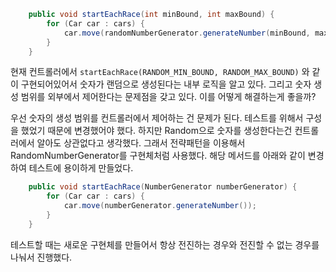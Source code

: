```java
    public void startEachRace(int minBound, int maxBound) {
        for (Car car : cars) {
            car.move(randomNumberGenerator.generateNumber(minBound, maxBound));
        }
    }
```

현재 컨트롤러에서 `startEachRace(RANDOM_MIN_BOUND, RANDOM_MAX_BOUND)` 와 같이 구현되어있어서 숫자가 랜덤으로 생성된다는 내부 로직을 알고 있다. 그리고 숫자 생성 범위를 외부에서 제어한다는 문제점을 갖고 있다. 이를 어떻게 해결하는게 좋을까?

우선 숫자의 생성 범위를 컨트롤러에서 제어하는 건 문제가 된다. 테스트를 위해서 구성을 했었기 때문에 변경했어야 했다. 하지만 Random으로 숫자를 생성한다는건 컨트롤러에서 알아도 상관없다고 생각했다. 그래서 전략패턴을 이용해서 RandomNumberGenerator를 구현체처럼 사용했다. 해당 메서드를 아래와 같이 변경하여 테스트에 용이하게 만들었다.

```java
    public void startEachRace(NumberGenerator numberGenerator) {
        for (Car car : cars) {
            car.move(numberGenerator.generateNumber());
        }
    }
```

테스트할 때는 새로운 구현체를 만들어서 항상 전진하는 경우와 전진할 수 없는 경우를 나눠서 진행했다.